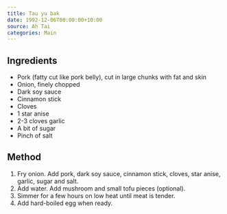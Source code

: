 ```yaml
---
title: Tau yu bak
date: 1992-12-06T00:00:00+10:00
source: Ah Tai
categories: Main
---
```


## Ingredients
* Pork (fatty cut like pork belly), cut in large chunks with fat and skin
* Onion, finely chopped
* Dark soy sauce
* Cinnamon stick
* Cloves
* 1 star anise
* 2-3 cloves garlic
* A bit of sugar
* Pinch of salt

## Method
1. Fry onion. Add pork, dark soy sauce, cinnamon stick, cloves, star anise, garlic, sugar and salt.
2. Add water. Add mushroom and small tofu pieces (optional).
3. Simmer for a few hours on low heat until meat is tender.
4. Add hard-boiled egg when ready.